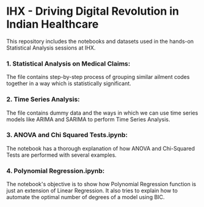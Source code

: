# IHX - Driving Digital Revolution in Indian Healthcare
This repository includes the notebooks and datasets used in the hands-on Statistical Analysis sessions at IHX.

### 1. Statistical Analysis on Medical Claims:
The file contains step-by-step process of grouping similar ailment codes together in a way which is statistically significant.

### 2. Time Series Analysis:
The file contains dummy data and the ways in which we can use time series models like ARIMA and SARIMA to perform Time Series Analysis.

### 3. ANOVA and Chi Squared Tests.ipynb:
The notebook has a thorough explanation of how ANOVA and Chi-Squared Tests are performed with several examples.

### 4. Polynomial Regression.ipynb:
The notebook's objective is to show how Polynomial Regression function is just an extension of Linear Regression. It also tries to explain how to automate the optimal number of degrees of a model using BIC.
